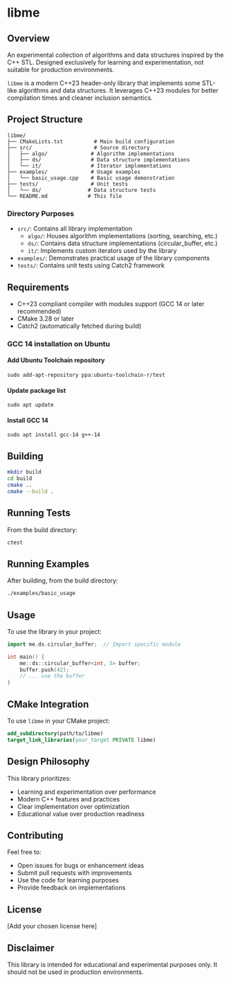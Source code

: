 # libme

## Overview
An experimental collection of algorithms and data structures inspired by the C++ STL. Designed exclusively for learning and experimentation, not suitable for production environments.

`libme` is a modern C++23 header-only library that implements some STL-like algorithms and data structures. It leverages C++23 modules for better compilation times and cleaner inclusion semantics.

## Project Structure

```
libme/
├── CMakeLists.txt          # Main build configuration
├── src/                    # Source directory
│   ├── algo/              # Algorithm implementations
│   ├── ds/                # Data structure implementations
│   └── it/                # Iterator implementations
├── examples/              # Usage examples
│   └── basic_usage.cpp    # Basic usage demonstration
├── tests/                 # Unit tests
│   └── ds/               # Data structure tests
└── README.md             # This file
```

### Directory Purposes

- `src/`: Contains all library implementation
  - `algo/`: Houses algorithm implementations (sorting, searching, etc.)
  - `ds/`: Contains data structure implementations (circular_buffer, etc.)
  - `it/`: Implements custom iterators used by the library
- `examples/`: Demonstrates practical usage of the library components
- `tests/`: Contains unit tests using Catch2 framework

## Requirements

- C++23 compliant compiler with modules support (GCC 14 or later recommended)
- CMake 3.28 or later
- Catch2 (automatically fetched during build)

### GCC 14 installation on Ubuntu
#### Add Ubuntu Toolchain repository
```sudo add-apt-repository ppa:ubuntu-toolchain-r/test```

#### Update package list
```sudo apt update```

#### Install GCC 14
```sudo apt install gcc-14 g++-14```

## Building

```bash
mkdir build
cd build
cmake ..
cmake --build .
```

## Running Tests

From the build directory:
```bash
ctest
```

## Running Examples

After building, from the build directory:
```bash
./examples/basic_usage
```

## Usage

To use the library in your project:

```cpp
import me.ds.circular_buffer;  // Import specific module

int main() {
    me::ds::circular_buffer<int, 5> buffer;
    buffer.push(42);
    // ... use the buffer
}
```

## CMake Integration

To use `libme` in your CMake project:

```cmake
add_subdirectory(path/to/libme)
target_link_libraries(your_target PRIVATE libme)
```

## Design Philosophy

This library prioritizes:
- Learning and experimentation over performance
- Modern C++ features and practices
- Clear implementation over optimization
- Educational value over production readiness

## Contributing

Feel free to:
- Open issues for bugs or enhancement ideas
- Submit pull requests with improvements
- Use the code for learning purposes
- Provide feedback on implementations

## License

[Add your chosen license here]

## Disclaimer

This library is intended for educational and experimental purposes only. It should not be used in production environments.
